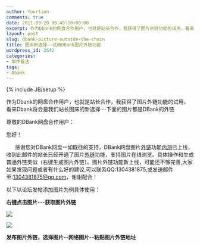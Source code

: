 ```yaml
---
author: Yourtion
comments: true
date: 2011-09-20 06:49:18+00:00
excerpt: 作为Dbank的网盘合作用户，也就是站长合作，我获得了图片外链功能的试用，看来Dbank将会是我们站长图床的新选择····下面的图片都是DBank的外链
layout: post
slug: dbank-picture-outside-the-chain
title: 图床新选择——试用DBank图片外链功能
wordpress_id: 2542
categories:
- 事件看法
tags:
- Dbank
---
```

{% include JB/setup %}

作为Dbank的网盘合作用户，也就是站长合作，我获得了图片外链功能的试用，看来Dbank将会是我们站长图床的新选择····下面的图片都是DBank的外链

尊敬的DBank网盘合作用户：

您好！


      感谢您对DBank网盘一如既往的支持，DBank网盘图片[外链](http://www.likebeta.com/tag/%e5%a4%96%e9%93%be)功能[内测](http://www.likebeta.com/tag/%e5%86%85%e6%b5%8b)已上线，收到此邮件的站长已经开通了图片[外链](http://www.likebeta.com/tag/%e5%a4%96%e9%93%be)功能，支持图片在线浏览。具体操作和生成普通外链类似（右键生成图片外链）。图片外链功能新上线，可能还不够完善,大家如果发现问题或者有什么好的建议,可以联系QQ:1304381875,或发送邮件至:[1304381875@qq.com](http://www.likebeta.com/the-dbank-pictures-chain-function-has-closed-beta-online.html)，谢谢配合！


以下以论坛发帖添加图片为例具体使用：

**右键点击图片---获取图片外链**

![](http://dl.dbank.com/p0ofkw0kpr)

![](http://dl.dbank.com/p03o1veyav)

**发布图片外链，选择图片--网络图片--粘贴图片外链地址**
